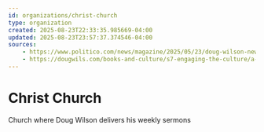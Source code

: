 ```yaml
---
id: organizations/christ-church
type: organization
created: 2025-08-23T22:33:35.985669-04:00
updated: 2025-08-23T23:57:37.374546-04:00
sources:
    - https://www.politico.com/news/magazine/2025/05/23/doug-wilson-new-right-pastor-hegseth-trump-officials-00355376
    - https://dougwils.com/books-and-culture/s7-engaging-the-culture/a-mission-to-babylon.html
---
```


# Christ Church




Church where Doug Wilson delivers his weekly sermons







